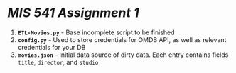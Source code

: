 # ***MIS 541 Assignment 1***

1. **`ETL-Movies.py`** - Base incomplete script to be finished
2. **`config.py`** - Used to store credentials for OMDB API, as well as relevant credentials for your DB
3. **`movies.json`** - Initial data source of dirty data. Each entry contains fields `title`, `director`, and `studio`
